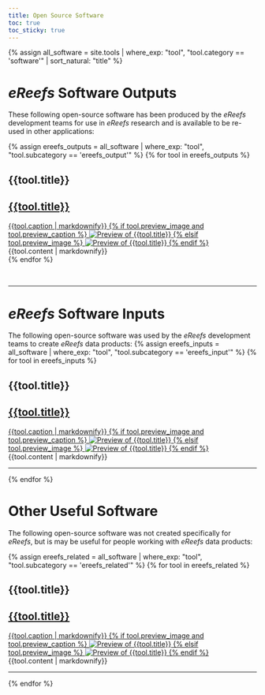 ```yaml
---
title: Open Source Software
toc: true
toc_sticky: true
---
```

{% assign all_software = site.tools | where_exp: "tool", "tool.category == 'software'" | sort_natural: "title" %}

# *eReefs* Software Outputs
These following open-source software has been produced by the *eReefs* development teams for use in *eReefs* research and is available to be re-used in other applications:

{% assign ereefs_outputs = all_software | where_exp: "tool", "tool.subcategory == 'ereefs_output'" %}
{% for tool in ereefs_outputs %}
## {{tool.title}}
<div class="tile-and-content" markdown="0">
  <div class="tile {{tool.agency | slugify}} {{tool.category | slugify}}" markdown="0">
    <a href="{{tool.target_url}}" target="_window" title="Navigate to {{tool.title}}">
      <i class="fas fa-{{tool.fa-icon}}"></i>
      <h2>{{tool.title}}</h2>
      {{tool.caption | markdownify}}
      {% if tool.preview_image and tool.preview_caption %}
      <img alt="Preview of {{tool.title}}" title="{{tool.preview_caption}}" src="{{tool.preview_image}}" />
      {% elsif tool.preview_image %}
      <img alt="Preview of {{tool.title}}" title="Preview of {{tool.title}}" src="{{tool.preview_image}}" />
      {% endif %}
    </a>
  </div>
  {{tool.content | markdownify}}
</div>
{% endfor %}

&nbsp;

---

# *eReefs* Software Inputs

The following open-source software was used by the *eReefs* development teams to create *eReefs* data products:
{% assign ereefs_inputs = all_software | where_exp: "tool", "tool.subcategory == 'ereefs_input'" %}
{% for tool in ereefs_inputs %}
## {{tool.title}}
<div class="tile-and-content" markdown="0">
  <div class="tile {{tool.agency | slugify}} {{tool.category | slugify}}" markdown="0">
    <a href="{{tool.target_url}}" target="_window" title="Navigate to {{tool.title}}">
      <i class="fas fa-{{tool.fa-icon}}"></i>
      <h2>{{tool.title}}</h2>
      {{tool.caption | markdownify}}
      {% if tool.preview_image and tool.preview_caption %}
      <img alt="Preview of {{tool.title}}" title="{{tool.preview_caption}}" src="{{tool.preview_image}}" />
      {% elsif tool.preview_image %}
      <img alt="Preview of {{tool.title}}" title="Preview of {{tool.title}}" src="{{tool.preview_image}}" />
      {% endif %}
    </a>
  </div>
  {{tool.content | markdownify}}
  <hr/>
</div>
{% endfor %}


# Other Useful Software

The following open-source software was not created specifically for *eReefs*, but is may be useful for people working with *eReefs* data products:

{% assign ereefs_related = all_software | where_exp: "tool", "tool.subcategory == 'ereefs_related'" %}
{% for tool in ereefs_related %}
## {{tool.title}}
<div class="tile-and-content" markdown="0">
  <div class="tile {{tool.agency | slugify}} {{tool.category | slugify}}" markdown="0">
    <a href="{{tool.target_url}}" target="_window" title="Navigate to {{tool.title}}">
      <i class="fas fa-{{tool.fa-icon}}"></i>
      <h2>{{tool.title}}</h2>
      {{tool.caption | markdownify}}
      {% if tool.preview_image and tool.preview_caption %}
      <img alt="Preview of {{tool.title}}" title="{{tool.preview_caption}}" src="{{tool.preview_image}}" />
      {% elsif tool.preview_image %}
      <img alt="Preview of {{tool.title}}" title="Preview of {{tool.title}}" src="{{tool.preview_image}}" />
      {% endif %}
    </a>
  </div>
  {{tool.content | markdownify}}
  <hr/>
</div>
{% endfor %}
